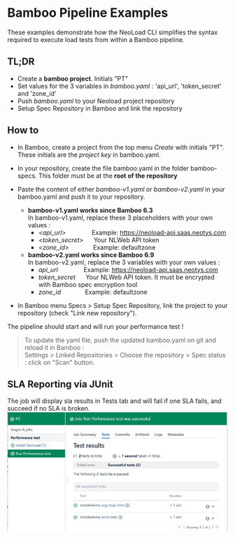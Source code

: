 # Bamboo Pipeline Examples
These examples demonstrate how the NeoLoad CLI simplifies the syntax required to
 execute load tests from within a Bamboo pipeline.

## TL;DR
 - Create a **bamboo project**. Initials "PT"
 - Set values for the 3 variables in *bamboo.yaml* : 'api_url', 'token_secret' and 'zone_id'
 - Push *bamboo.yaml* to your Neoload project repository
 - Setup Spec Repository in Bamboo and link the repository

## How to
 - In Bamboo, create a project from the top menu *Create* with initials "PT". These initials are the *project key* in bamboo.yaml.
 - In your repository, create the file bamboo.yaml in the folder bamboo-specs.
  This folder must be at the **root of the repository**
 - Paste the content of either *bamboo-v1.yaml* or *bamboo-v2.yaml* in your bamboo.yaml and push it to your repository.

   - **bamboo-v1.yaml works since Bamboo 6.3**<br>
    In bamboo-v1.yaml, replace these 3 placeholders with your own values :
      - *<api_url>* &nbsp;&nbsp;&nbsp;&nbsp;&nbsp;&nbsp;&nbsp;&nbsp;&nbsp;&nbsp;&nbsp;&nbsp;&nbsp; Example: https://neoload-api.saas.neotys.com
      - *<token_secret>* &nbsp;&nbsp;&nbsp;&nbsp; Your NLWeb API token
      - *<zone_id>* &nbsp;&nbsp;&nbsp;&nbsp;&nbsp;&nbsp;&nbsp;&nbsp;&nbsp;&nbsp;&nbsp;&nbsp; Example: defaultzone
   - **bamboo-v2.yaml works since Bamboo 6.9**<br>
    In bamboo-v2.yaml, replace the 3 variables with your own values :
      - *api_url* &nbsp;&nbsp;&nbsp;&nbsp;&nbsp;&nbsp;&nbsp;&nbsp;&nbsp;&nbsp;&nbsp;&nbsp;&nbsp; Example: https://neoload-api.saas.neotys.com
      - *token_secret* &nbsp;&nbsp;&nbsp;&nbsp; Your NLWeb API token. It must be encrypted with Bamboo spec encryption tool
      - *zone_id* &nbsp;&nbsp;&nbsp;&nbsp;&nbsp;&nbsp;&nbsp;&nbsp;&nbsp;&nbsp;&nbsp;&nbsp; Example: defaultzone
 
 - In Bamboo menu Specs > Setup Spec Repository, link the project to your repository (check "Link new repository").
 
 The pipeline should start and will run your performance test !
 
> To update the yaml file, push the updated bamboo.yaml on git and reload it in Bamboo :<br>
> Settings > Linked Repositories > Choose the repository > Spec status : click on "Scan" button.

## SLA Reporting via JUnit
The job will display sla results in Tests tab and will fail if one SLA fails, and succeed if no SLA is broken.<br>
<img src="Bamboo_Pipeline_NeoLoad_SLA_jUnit.jpg">
